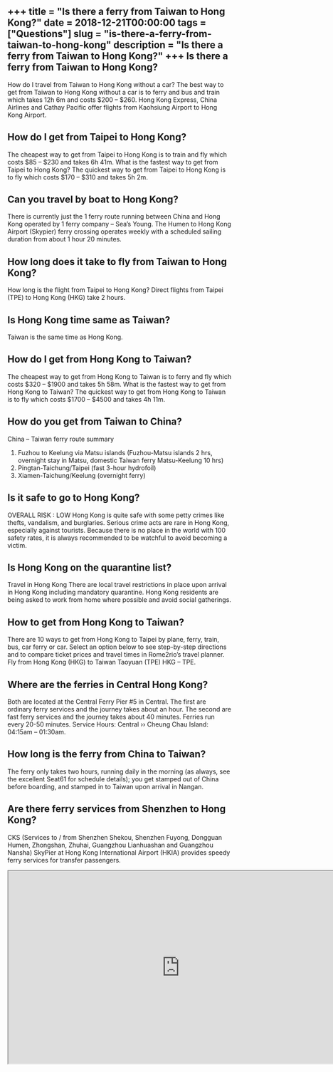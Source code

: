 +++
title = "Is there a ferry from Taiwan to Hong Kong?"
date = 2018-12-21T00:00:00
tags = ["Questions"]
slug = "is-there-a-ferry-from-taiwan-to-hong-kong"
description = "Is there a ferry from Taiwan to Hong Kong?"
+++
Is there a ferry from Taiwan to Hong Kong?
------------------------------------------

How do I travel from Taiwan to Hong Kong without a car? The best way to get from Taiwan to Hong Kong without a car is to ferry and bus and train which takes 12h 6m and costs $200 – $260. Hong Kong Express, China Airlines and Cathay Pacific offer flights from Kaohsiung Airport to Hong Kong Airport.

How do I get from Taipei to Hong Kong?
--------------------------------------

The cheapest way to get from Taipei to Hong Kong is to train and fly which costs $85 – $230 and takes 6h 41m. What is the fastest way to get from Taipei to Hong Kong? The quickest way to get from Taipei to Hong Kong is to fly which costs $170 – $310 and takes 5h 2m.

Can you travel by boat to Hong Kong?
------------------------------------

There is currently just the 1 ferry route running between China and Hong Kong operated by 1 ferry company – Sea’s Young. The Humen to Hong Kong Airport (Skypier) ferry crossing operates weekly with a scheduled sailing duration from about 1 hour 20 minutes.

How long does it take to fly from Taiwan to Hong Kong?
------------------------------------------------------

How long is the flight from Taipei to Hong Kong? Direct flights from Taipei (TPE) to Hong Kong (HKG) take 2 hours.

Is Hong Kong time same as Taiwan?
---------------------------------

Taiwan is the same time as Hong Kong.

How do I get from Hong Kong to Taiwan?
--------------------------------------

The cheapest way to get from Hong Kong to Taiwan is to ferry and fly which costs $320 – $1900 and takes 5h 58m. What is the fastest way to get from Hong Kong to Taiwan? The quickest way to get from Hong Kong to Taiwan is to fly which costs $1700 – $4500 and takes 4h 11m.

How do you get from Taiwan to China?
------------------------------------

China – Taiwan ferry route summary

1. Fuzhou to Keelung via Matsu islands (Fuzhou-Matsu islands 2 hrs, overnight stay in Matsu, domestic Taiwan ferry Matsu-Keelung 10 hrs)
2. Pingtan-Taichung/Taipei (fast 3-hour hydrofoil)
3. Xiamen-Taichung/Keelung (overnight ferry)

Is it safe to go to Hong Kong?
------------------------------

OVERALL RISK : LOW Hong Kong is quite safe with some petty crimes like thefts, vandalism, and burglaries. Serious crime acts are rare in Hong Kong, especially against tourists. Because there is no place in the world with 100 safety rates, it is always recommended to be watchful to avoid becoming a victim.

Is Hong Kong on the quarantine list?
------------------------------------

Travel in Hong Kong There are local travel restrictions in place upon arrival in Hong Kong including mandatory quarantine. Hong Kong residents are being asked to work from home where possible and avoid social gatherings.

How to get from Hong Kong to Taiwan?
------------------------------------

There are 10 ways to get from Hong Kong to Taipei by plane, ferry, train, bus, car ferry or car. Select an option below to see step-by-step directions and to compare ticket prices and travel times in Rome2rio’s travel planner. Fly from Hong Kong (HKG) to Taiwan Taoyuan (TPE) HKG – TPE.

Where are the ferries in Central Hong Kong?
-------------------------------------------

Both are located at the Central Ferry Pier #5 in Central. The first are ordinary ferry services and the journey takes about an hour. The second are fast ferry services and the journey takes about 40 minutes. Ferries run every 20-50 minutes. Service Hours: Central ›› Cheung Chau Island: 04:15am – 01:30am.

How long is the ferry from China to Taiwan?
-------------------------------------------

The ferry only takes two hours, running daily in the morning (as always, see the excellent Seat61 for schedule details); you get stamped out of China before boarding, and stamped in to Taiwan upon arrival in Nangan.

Are there ferry services from Shenzhen to Hong Kong?
----------------------------------------------------

CKS (Services to / from Shenzhen Shekou, Shenzhen Fuyong, Dongguan Humen, Zhongshan, Zhuhai, Guangzhou Lianhuashan and Guangzhou Nansha) SkyPier at Hong Kong International Airport (HKIA) provides speedy ferry services for transfer passengers.

<iframe allow="accelerometer; autoplay; clipboard-write; encrypted-media; gyroscope; picture-in-picture" allowfullscreen="" class="__youtube_prefs__  epyt-is-override  no-lazyload" data-no-lazy="1" data-origheight="433" data-origwidth="770" data-skipgform_ajax_framebjll="" height="433" id="_ytid_67561" loading="lazy" src="https://www.youtube.com/embed/wqE6tFuwiC0?enablejsapi=1&autoplay=0&cc_load_policy=0&cc_lang_pref=&iv_load_policy=1&loop=0&modestbranding=0&rel=1&fs=1&playsinline=0&autohide=2&theme=dark&color=red&controls=1&" title="YouTube player" width="770"></iframe>
